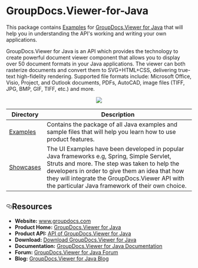 
# GroupDocs.Viewer-for-Java

This package contains [Examples](https://github.com/groupdocs-viewer/GroupDocs.Viewer-for-Java/tree/master/) for [GroupDocs.Viewer for Java](http://groupdocs.com/Community/files/9/java-libraries/groupdocs_viewer_for_java/entry12651.aspx) that will help you in understanding the API's working and writing your own applications.

GroupDocs.Viewer for Java is an API which provides the technology to create powerful document viewer component that allows you to display over 50 document formats in your Java applications. The viewer can both rasterize documents and convert them to SVG+HTML+CSS, delivering true-text high-fidelity rendering. Supported file formats include: Microsoft Office, Visio, Project, and Outlook documents, PDFs, AutoCAD, image files (TIFF, JPG, BMP, GIF, TIFF, etc.) and more. 

<p align="center">

  <a title="Download complete GroupDocs.Viewer for Java source code" href="https://github.com/groupdocs-viewer/GroupDocs.Viewer-for-Java/archive/master.zip"> 
    <img src="https://camo.githubusercontent.com/11839cd752a2d367f3149c7bee1742b68e4a4d37/68747470733a2f2f7261772e6769746875622e636f6d2f4173706f73654578616d706c65732f6a6176612d6578616d706c65732d64617368626f6172642f6d61737465722f696d616765732f646f776e6c6f61645a69702d427574746f6e2d4c617267652e706e67" data-canonical-src="https://raw.github.com/AsposeExamples/java-examples-dashboard/master/images/downloadZip-Button-Large.png" style="max-width:100%;">
  </a>
</p>


Directory | Description
--------- | -----------
[Examples](https://github.com/groupdocs-viewer/GroupDocs.Viewer-for-Java/tree/master)  | Contains the package of all Java examples and sample files that will help you learn how to use product features. 
[Showcases](https://github.com/groupdocs-viewer/GroupDocs.Viewer-for-Java/tree/master/Showcases)  | The UI Examples have been developed in popular Java frameworks e.g, Spring, Simple Servlet, Struts and more. The step was taken to help the developers in order to give them an idea that how they will integrate the GroupDocs.Viewer API with the particular Java framework of their own choice.

<h2><a id="user-content-resources" class="anchor" href="#resources" aria-hidden="true"><svg aria-hidden="true" class="octicon octicon-link" height="16" version="1.1" viewBox="0 0 16 16" width="16"><path d="M4 9h1v1h-1c-1.5 0-3-1.69-3-3.5s1.55-3.5 3-3.5h4c1.45 0 3 1.69 3 3.5 0 1.41-0.91 2.72-2 3.25v-1.16c0.58-0.45 1-1.27 1-2.09 0-1.28-1.02-2.5-2-2.5H4c-0.98 0-2 1.22-2 2.5s1 2.5 2 2.5z m9-3h-1v1h1c1 0 2 1.22 2 2.5s-1.02 2.5-2 2.5H9c-0.98 0-2-1.22-2-2.5 0-0.83 0.42-1.64 1-2.09v-1.16c-1.09 0.53-2 1.84-2 3.25 0 1.81 1.55 3.5 3 3.5h4c1.45 0 3-1.69 3-3.5s-1.5-3.5-3-3.5z"></path></svg></a>Resources</h2>

<ul>
<li><strong>Website:</strong> <a href="http://www.groupdocs.com">www.groupdocs.com</a></li>
<li><strong>Product Home:</strong> <a href="http://groupdocs.com/Community/files/9/java-libraries/groupdocs_viewer_for_java/entry12651.aspx">GroupDocs.Viewer for Java</a></li>
<li><strong>Product API:</strong> <a href="http://groupdocs.com/Community/files/9/java-libraries/groupdocs_viewer_for_java/entry12651.aspx">API of GroupDocs.Viewer for Java</a></li>
<li><strong>Download:</strong> <a href="http://groupdocs.com/Community/files/9/java-libraries/groupdocs_viewer_for_java/entry12651.aspx">Download GroupDocs.Viewer for Java</a></li>
<li><strong>Documentation:</strong> <a href="http://groupdocs.com/docs/display/viewerjava/Home">GroupDocs.Viewer for Java Documentation</a></li>
<li><strong>Forum:</strong> <a href="http://groupdocs.com/Community/forums/groupdocs.viewer-product-family/4/showforum.aspx">GroupDocs.Viewer for Java Forum</a></li>
<li><strong>Blog:</strong> <a href="http://groupdocs.com/blog/">GroupDocs.Viewer for Java Blog</a></li>
</ul>
</article>
  </div>

</div>
 


 
